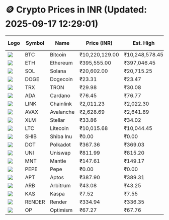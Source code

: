 # 🪙 Crypto Prices in INR (Updated: 2025-09-17 12:29:01)

| Logo | Symbol | Name       | Price (INR) | Est. High | Est. Low | Gross Profit | Fees | Net Profit | ROI % |
|------|--------|------------|-------------|-----------|----------|---------------|------|-------------|--------|
| ![](https://coin-images.coingecko.com/coins/images/1/large/bitcoin.png?1696501400) | BTC    | Bitcoin    | ₹10,220,129.00 | ₹10,248,578.45 | ₹10,191,679.55 | ₹558.29 | ₹200.00 | ₹358.29 | 0.36% |
| ![](https://coin-images.coingecko.com/coins/images/279/large/ethereum.png?1696501628) | ETH    | Ethereum   | ₹395,555.00 | ₹397,046.45 | ₹394,063.55 | ₹756.96 | ₹200.00 | ₹556.96 | 0.56% |
| ![](https://coin-images.coingecko.com/coins/images/4128/large/solana.png?1718769756) | SOL    | Solana     | ₹20,602.00 | ₹20,715.25 | ₹20,488.75 | ₹1,105.48 | ₹200.00 | ₹905.48 | 0.91% |
| ![](https://coin-images.coingecko.com/coins/images/5/large/dogecoin.png?1696501409) | DOGE   | Dogecoin   | ₹23.31 | ₹23.47 | ₹23.15 | ₹1,360.54 | ₹200.00 | ₹1,160.54 | 1.16% |
| ![](https://coin-images.coingecko.com/coins/images/1094/large/tron-logo.png?1696502193) | TRX    | TRON       | ₹29.98 | ₹30.08 | ₹29.88 | ₹692.85 | ₹200.00 | ₹492.85 | 0.49% |
| ![](https://coin-images.coingecko.com/coins/images/975/large/cardano.png?1696502090) | ADA    | Cardano    | ₹76.45 | ₹76.77 | ₹76.13 | ₹847.26 | ₹200.00 | ₹647.26 | 0.65% |
| ![](https://coin-images.coingecko.com/coins/images/877/large/chainlink-new-logo.png?1696502009) | LINK   | Chainlink  | ₹2,011.23 | ₹2,022.30 | ₹2,000.16 | ₹1,106.91 | ₹200.00 | ₹906.91 | 0.91% |
| ![](https://coin-images.coingecko.com/coins/images/12559/large/Avalanche_Circle_RedWhite_Trans.png?1696512369) | AVAX   | Avalanche  | ₹2,628.69 | ₹2,641.89 | ₹2,615.49 | ₹1,009.37 | ₹200.00 | ₹809.37 | 0.81% |
| ![](https://coin-images.coingecko.com/coins/images/100/large/fmpFRHHQ_400x400.jpg?1735231350) | XLM    | Stellar    | ₹33.86 | ₹34.02 | ₹33.70 | ₹952.54 | ₹200.00 | ₹752.54 | 0.75% |
| ![](https://coin-images.coingecko.com/coins/images/2/large/litecoin.png?1696501400) | LTC    | Litecoin   | ₹10,015.68 | ₹10,044.45 | ₹9,986.91 | ₹576.15 | ₹200.00 | ₹376.15 | 0.38% |
| ![](https://coin-images.coingecko.com/coins/images/11939/large/shiba.png?1696511800) | SHIB   | Shiba Inu  | ₹0.00 | ₹0.00 | ₹0.00 | ₹745.04 | ₹200.00 | ₹545.04 | 0.55% |
| ![](https://coin-images.coingecko.com/coins/images/12171/large/polkadot.png?1696512008) | DOT    | Polkadot   | ₹367.36 | ₹369.03 | ₹365.69 | ₹910.59 | ₹200.00 | ₹710.59 | 0.71% |
| ![](https://coin-images.coingecko.com/coins/images/12504/large/uniswap-logo.png?1720676669) | UNI    | Uniswap    | ₹811.99 | ₹815.20 | ₹808.78 | ₹793.42 | ₹200.00 | ₹593.42 | 0.59% |
| ![](https://coin-images.coingecko.com/coins/images/30980/large/Mantle-Logo-mark.png?1739213200) | MNT    | Mantle     | ₹147.61 | ₹149.17 | ₹146.05 | ₹2,132.10 | ₹200.00 | ₹1,932.10 | 1.93% |
| ![](https://coin-images.coingecko.com/coins/images/29850/large/pepe-token.jpeg?1696528776) | PEPE   | Pepe       | ₹0.00 | ₹0.00 | ₹0.00 | ₹1,164.22 | ₹200.00 | ₹964.22 | 0.96% |
| ![](https://coin-images.coingecko.com/coins/images/26455/large/aptos_round.png?1696525528) | APT    | Aptos      | ₹387.90 | ₹389.31 | ₹386.49 | ₹727.31 | ₹200.00 | ₹527.31 | 0.53% |
| ![](https://coin-images.coingecko.com/coins/images/16547/large/arb.jpg?1721358242) | ARB    | Arbitrum   | ₹43.08 | ₹43.25 | ₹42.91 | ₹804.06 | ₹200.00 | ₹604.06 | 0.60% |
| ![](https://coin-images.coingecko.com/coins/images/25751/large/kaspa-icon-exchanges.png?1696524837) | KAS    | Kaspa      | ₹7.52 | ₹7.55 | ₹7.49 | ₹801.07 | ₹200.00 | ₹601.07 | 0.60% |
| ![](https://coin-images.coingecko.com/coins/images/11636/large/rndr.png?1696511529) | RENDER | Render     | ₹334.94 | ₹336.35 | ₹333.53 | ₹844.60 | ₹200.00 | ₹644.60 | 0.64% |
| ![](https://coin-images.coingecko.com/coins/images/25244/large/Optimism.png?1696524385) | OP     | Optimism   | ₹67.27 | ₹67.76 | ₹66.78 | ₹1,469.01 | ₹200.00 | ₹1,269.01 | 1.27% |
